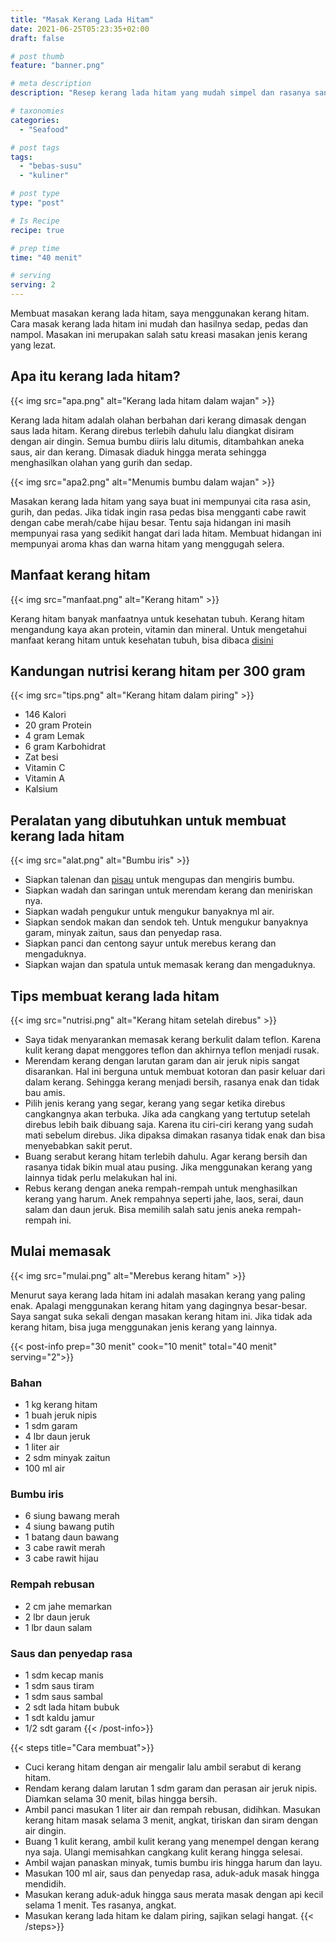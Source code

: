 ```yaml
---
title: "Masak Kerang Lada Hitam"
date: 2021-06-25T05:23:35+02:00
draft: false

# post thumb
feature: "banner.png"

# meta description
description: "Resep kerang lada hitam yang mudah simpel dan rasanya sangat lezat. Memasaknya sangat mudah, bumbu diiris, ditumis lalu saus dan kerang dimasukan."

# taxonomies
categories:
  - "Seafood"

# post tags
tags:
  - "bebas-susu"
  - "kuliner"

# post type
type: "post"

# Is Recipe
recipe: true

# prep time
time: "40 menit"

# serving
serving: 2
---
```


Membuat masakan kerang lada hitam, saya menggunakan kerang hitam. Cara masak kerang lada hitam ini mudah dan hasilnya sedap, pedas dan nampol. Masakan ini merupakan salah satu kreasi masakan jenis kerang yang lezat.

## Apa itu kerang lada hitam?

{{< img src="apa.png" alt="Kerang lada hitam dalam wajan" >}}

Kerang lada hitam adalah olahan berbahan dari kerang dimasak dengan saus lada hitam. Kerang direbus terlebih dahulu lalu diangkat disiram dengan air dingin. Semua bumbu diiris lalu ditumis, ditambahkan aneka saus, air dan kerang. Dimasak diaduk hingga merata sehingga menghasilkan olahan yang gurih dan sedap.

{{< img src="apa2.png" alt="Menumis bumbu dalam wajan" >}}

Masakan kerang lada hitam yang saya buat ini mempunyai cita rasa asin, gurih, dan pedas. Jika tidak ingin rasa pedas bisa mengganti cabe rawit dengan cabe merah/cabe hijau besar. Tentu saja hidangan ini masih mempunyai rasa yang sedikit hangat dari lada hitam. Membuat hidangan ini mempunyai aroma khas dan warna hitam yang menggugah selera.

## Manfaat kerang hitam

{{< img src="manfaat.png" alt="Kerang hitam" >}}

Kerang hitam banyak manfaatnya untuk kesehatan tubuh. Kerang hitam mengandung kaya akan protein, vitamin dan mineral. Untuk mengetahui manfaat kerang hitam untuk kesehatan tubuh, bisa dibaca [disini](/resep/kerang-hitam-masak-kari/)

## Kandungan nutrisi kerang hitam per 300 gram

{{< img src="tips.png" alt="Kerang hitam dalam piring" >}}

-   146 Kalori
-   20 gram Protein
-   4 gram Lemak
-   6 gram Karbohidrat
-   Zat besi
-   Vitamin C
-   Vitamin A
-   Kalsium

## Peralatan yang dibutuhkan untuk membuat kerang lada hitam

{{< img src="alat.png" alt="Bumbu iris" >}}

-   Siapkan talenan dan [pisau](https://s.click.aliexpress.com/e/_AeB8hl) untuk mengupas dan mengiris bumbu.
-   Siapkan wadah dan saringan untuk merendam kerang dan meniriskan nya.
-   Siapkan wadah pengukur untuk mengukur banyaknya ml air.
-   Siapkan sendok makan dan sendok teh. Untuk mengukur banyaknya garam, minyak zaitun, saus dan penyedap rasa.
-   Siapkan panci dan centong sayur untuk merebus kerang dan mengaduknya.
-   Siapkan wajan dan spatula untuk memasak kerang dan mengaduknya.

## Tips membuat kerang lada hitam

{{< img src="nutrisi.png" alt="Kerang hitam setelah direbus" >}}

-   Saya tidak menyarankan memasak kerang berkulit dalam teflon. Karena kulit kerang dapat menggores teflon dan akhirnya teflon menjadi rusak.
-   Merendam kerang dengan larutan garam dan air jeruk nipis sangat disarankan. Hal ini berguna untuk membuat kotoran dan pasir keluar dari dalam kerang. Sehingga kerang menjadi bersih, rasanya enak dan tidak bau amis.
-   Pilih jenis kerang yang segar, kerang yang segar ketika direbus cangkangnya akan terbuka. Jika ada cangkang yang tertutup setelah direbus lebih baik dibuang saja. Karena itu ciri-ciri kerang yang sudah mati sebelum direbus. Jika dipaksa dimakan rasanya tidak enak dan bisa menyebabkan sakit perut.
-   Buang serabut kerang hitam terlebih dahulu. Agar kerang bersih dan rasanya tidak bikin mual atau pusing. Jika menggunakan kerang yang lainnya tidak perlu melakukan hal ini.
-   Rebus kerang dengan aneka rempah-rempah untuk menghasilkan kerang yang harum.  Anek rempahnya seperti jahe, laos, serai, daun salam dan daun jeruk. Bisa memilih salah satu jenis aneka rempah-rempah ini.

## Mulai memasak

{{< img src="mulai.png" alt="Merebus kerang hitam" >}}

Menurut saya kerang lada hitam ini adalah masakan kerang yang paling enak. Apalagi menggunakan kerang hitam yang dagingnya besar-besar. Saya sangat suka sekali dengan masakan kerang hitam ini. Jika tidak ada kerang hitam, bisa juga menggunakan jenis kerang yang lainnya.

{{< post-info prep="30 menit" cook="10 menit" total="40 menit" serving="2">}}

### Bahan

-   1 kg kerang hitam
-   1 buah jeruk nipis
-   1 sdm garam
-   4 lbr daun jeruk
-   1 liter air
-   2 sdm minyak zaitun
-   100 ml air

### Bumbu iris

-   6 siung bawang merah
-   4 siung bawang putih
-   1 batang daun bawang
-   3 cabe rawit merah
-   3 cabe rawit hijau

### Rempah rebusan
- 2 cm jahe memarkan
- 2 lbr daun jeruk
- 1 lbr daun salam

### Saus dan penyedap rasa

-   1 sdm kecap manis
-   1 sdm saus tiram
-   1 sdm saus sambal
-   2 sdt lada hitam bubuk
-   1 sdt kaldu jamur
-   1/2 sdt garam
{{< /post-info>}}

{{< steps title="Cara membuat">}}
-   Cuci kerang hitam dengan air mengalir lalu ambil serabut di kerang hitam.
-   Rendam kerang dalam larutan 1 sdm garam dan perasan air jeruk nipis. Diamkan selama 30 menit, bilas hingga bersih.
-   Ambil panci masukan 1 liter air dan rempah rebusan, didihkan. Masukan kerang hitam masak selama 3 menit, angkat, tiriskan dan siram dengan air dingin.
-   Buang 1 kulit kerang, ambil kulit kerang yang menempel dengan kerang nya saja. Ulangi memisahkan cangkang kulit kerang hingga selesai.
-   Ambil wajan panaskan minyak, tumis bumbu iris hingga harum dan layu.
-   Masukan 100 ml air, saus dan penyedap rasa, aduk-aduk masak hingga mendidih.
-   Masukan kerang aduk-aduk hingga saus merata masak dengan api kecil selama 1 menit. Tes rasanya, angkat.
-   Masukan kerang lada hitam ke dalam piring, sajikan selagi hangat.
{{< /steps>}}
